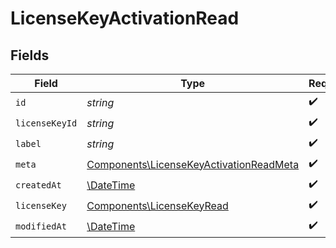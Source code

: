 # LicenseKeyActivationRead


## Fields

| Field                                                                                              | Type                                                                                               | Required                                                                                           | Description                                                                                        |
| -------------------------------------------------------------------------------------------------- | -------------------------------------------------------------------------------------------------- | -------------------------------------------------------------------------------------------------- | -------------------------------------------------------------------------------------------------- |
| `id`                                                                                               | *string*                                                                                           | :heavy_check_mark:                                                                                 | N/A                                                                                                |
| `licenseKeyId`                                                                                     | *string*                                                                                           | :heavy_check_mark:                                                                                 | N/A                                                                                                |
| `label`                                                                                            | *string*                                                                                           | :heavy_check_mark:                                                                                 | N/A                                                                                                |
| `meta`                                                                                             | [Components\LicenseKeyActivationReadMeta](../../Models/Components/LicenseKeyActivationReadMeta.md) | :heavy_check_mark:                                                                                 | N/A                                                                                                |
| `createdAt`                                                                                        | [\DateTime](https://www.php.net/manual/en/class.datetime.php)                                      | :heavy_check_mark:                                                                                 | N/A                                                                                                |
| `licenseKey`                                                                                       | [Components\LicenseKeyRead](../../Models/Components/LicenseKeyRead.md)                             | :heavy_check_mark:                                                                                 | N/A                                                                                                |
| `modifiedAt`                                                                                       | [\DateTime](https://www.php.net/manual/en/class.datetime.php)                                      | :heavy_check_mark:                                                                                 | N/A                                                                                                |